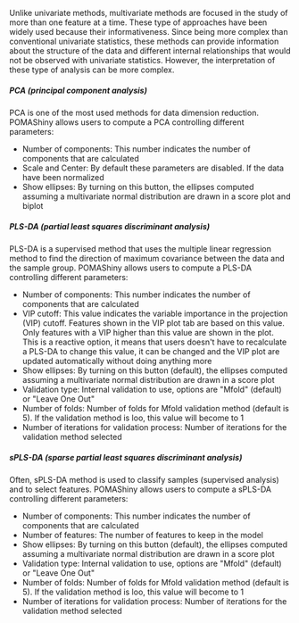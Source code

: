 
Unlike univariate methods, multivariate methods are focused in the study of more than one feature at a time. These type of approaches have been widely used because their informativeness. Since being more complex than conventional univariate statistics, these methods can provide information about the structure of the data and different internal relationships that would not be observed with univariate statistics. However, the interpretation of these type of analysis can be more complex.     
##### PCA (principal component analysis)

PCA is one of the most used methods for data dimension reduction. POMAShiny allows users to compute a PCA controlling different parameters:

  - Number of components: This number indicates the number of components that are calculated
  - Scale and Center: By default these parameters are disabled. If the data have been normalized
  - Show ellipses: By turning on this button, the ellipses computed assuming a multivariate normal distribution are drawn in a score plot and biplot

##### PLS-DA (partial least squares discriminant analysis)

PLS-DA is a supervised method that uses the multiple linear regression method to find the direction of maximum covariance between the data and the sample group. POMAShiny allows users to compute a PLS-DA controlling different parameters:

  - Number of components: This number indicates the number of components that are calculated
  - VIP cutoff: This value indicates the variable importance in the projection (VIP) cutoff. Features shown in the VIP plot tab are based on this value. Only features with a VIP higher than this value are shown in the plot. This is a reactive option, it means that users doesn't have to recalculate a PLS-DA to change this value, it can be changed and the VIP plot are updated automatically without doing anything more
  - Show ellipses: By turning on this button (default), the ellipses computed assuming a multivariate normal distribution are drawn in a score plot
  - Validation type: Internal validation to use, options are "Mfold" (default) or "Leave One Out"
  - Number of folds: Number of folds for Mfold validation method (default is 5). If the validation method is loo, this value will become to 1
  - Number of iterations for validation process: Number of iterations for the validation method selected

##### sPLS-DA (sparse partial least squares discriminant analysis)

Often, sPLS-DA method is used to classify samples (supervised analysis) and to select features. POMAShiny allows users to compute a sPLS-DA controlling different parameters:

  - Number of components: This number indicates the number of components that are calculated
  - Number of features: The number of features to keep in the model
  - Show ellipses: By turning on this button (default), the ellipses computed assuming a multivariate normal distribution are drawn in a score plot
  - Validation type: Internal validation to use, options are "Mfold" (default) or "Leave One Out"
  - Number of folds: Number of folds for Mfold validation method (default is 5). If the validation method is loo, this value will become to 1
  - Number of iterations for validation process: Number of iterations for the validation method selected
  
  